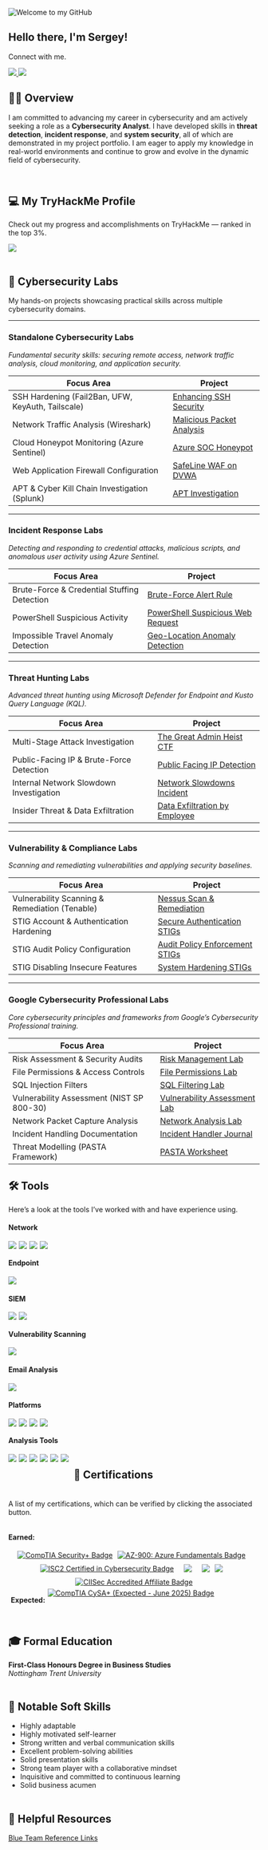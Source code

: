 ![Welcome to my GitHub](https://camo.githubusercontent.com/5276a76d8bff4f232011bd5490d11e51e53c1c53fbd38f8644ba56c41f5e8491/68747470733a2f2f63617073756c652d72656e6465722e76657263656c2e6170702f6170693f747970653d776176696e67266865696768743d32303026636f6c6f723d3130303a3839393439392c303a37303830393026746578743d57656c636f6d65253230746f2532306d7925323047697468756226666f6e74416c69676e3d353026666f6e7453697a653d333526666f6e74416c69676e593d333726666f6e74436f6c6f723d46464646464626616e696d6174696f6e3d7477696e6b6c696e67)

## Hello there, I'm Sergey!

Connect with me.

<a href="https://www.linkedin.com/in/serg-luka/">
  <img src="https://img.shields.io/badge/LinkedIn-0072b1?&style=for-the-badge&logo=linkedin&logoColor=white" />
</a>
<a href="mailto:serg_luka@outlook.com">
  <img src="https://img.shields.io/badge/Email-0078D4?style=for-the-badge&logo=microsoft-outlook&logoColor=white" />
</a><br>

## 👨‍💻 Overview
<p>I am committed to advancing my career in cybersecurity and am actively seeking a role as a <strong>Cybersecurity Analyst</strong>. I have developed skills in <strong>threat detection</strong>, <strong>incident response</strong>, and <strong>system security</strong>, all of which are demonstrated in my project portfolio. I am eager to apply my knowledge in real-world environments and continue to grow and evolve in the dynamic field of cybersecurity.</p><br>


## 💻 My TryHackMe Profile
<p>Check out my progress and accomplishments on TryHackMe — ranked in the top 3%.</p>
<a href="https://tryhackme.com/p/SergLuka" target="_blank">
    <img src="https://tryhackme-badges.s3.amazonaws.com/SergLuka.png?🍕=pizza3" />
</a><br><br>


## 🧰 Cybersecurity Labs

My hands-on projects showcasing practical skills across multiple cybersecurity domains.

---

### Standalone Cybersecurity Labs  
*Fundamental security skills: securing remote access, network traffic analysis, cloud monitoring, and application security.*

| Focus Area                                         | Project                                                                       |
|----------------------------------------------------|-------------------------------------------------------------------------------|
| SSH Hardening (Fail2Ban, UFW, KeyAuth, Tailscale) | [Enhancing SSH Security](https://github.com/Serg-Luka/SSH-Hardening-Home-Lab) |
| Network Traffic Analysis (Wireshark)               | [Malicious Packet Analysis](https://github.com/Serg-Luka/Analysing-Malicious-Traffic-with-Wireshark) |
| Cloud Honeypot Monitoring (Azure Sentinel)         | [Azure SOC Honeypot](https://github.com/Serg-Luka/SOC-and-Honeypot-in-Azure-Live-Traffic) |
| Web Application Firewall Configuration              | [SafeLine WAF on DVWA](https://github.com/Serg-Luka/Web-Application-Firewall-SafeLine-WAF-Lab) |
| APT & Cyber Kill Chain Investigation (Splunk)      | [APT Investigation](https://github.com/Serg-Luka/Splunk-APT-Investigation) |

---

### Incident Response Labs  
*Detecting and responding to credential attacks, malicious scripts, and anomalous user activity using Azure Sentinel.*

| Focus Area                                             | Project                                                                       |
|--------------------------------------------------------|-------------------------------------------------------------------------------|
| Brute-Force & Credential Stuffing Detection            | [Brute-Force Alert Rule](https://github.com/Serg-Luka/Incident-Response-Brute-Force-Alert-Rule) |
| PowerShell Suspicious Activity                          | [PowerShell Suspicious Web Request](https://github.com/Serg-Luka/PowerShell-Suspicious-Web-Request) |
| Impossible Travel Anomaly Detection                     | [Geo-Location Anomaly Detection](https://github.com/Serg-Luka/Potential-Impossible-Travel-) |

---

### Threat Hunting Labs  
*Advanced threat hunting using Microsoft Defender for Endpoint and Kusto Query Language (KQL).*

| Focus Area                                             | Project                                                                       |
|--------------------------------------------------------|-------------------------------------------------------------------------------|
| Multi-Stage Attack Investigation                        | [The Great Admin Heist CTF](https://github.com/Serg-Luka/Threat-Hunting-CTF) |
| Public-Facing IP & Brute-Force Detection                | [Public Facing IP Detection](https://github.com/Serg-Luka/threat-hunting-brute-force) |
| Internal Network Slowdown Investigation                  | [Network Slowdowns Incident](https://github.com/Serg-Luka/Sudden-Network-Slowdowns-Incident) |
| Insider Threat & Data Exfiltration                       | [Data Exfiltration by Employee](https://github.com/Serg-Luka/Threat-Hunting-Incident-Data-Exfiltration-Employee) |

---

### Vulnerability & Compliance Labs  
*Scanning and remediating vulnerabilities and applying security baselines.*

| Focus Area                                             | Project                                                                       |
|--------------------------------------------------------|-------------------------------------------------------------------------------|
| Vulnerability Scanning & Remediation (Tenable)           | [Nessus Scan & Remediation](https://github.com/Serg-Luka/Tenable-Nessus-Vulnerability-Scan-and-Remediation-in-Windows) |
| STIG Account & Authentication Hardening                 | [Secure Authentication STIGs](https://github.com/Serg-Luka/STIG-Account-Authentication-Hardening) |
| STIG Audit Policy Configuration                 | [Audit Policy Enforcement STIGs](https://github.com/Serg-Luka/STIG-Audit-Policy-Configuration) |
| STIG Disabling Insecure Features                 | [System Hardening STIGs](https://github.com/Serg-Luka/STIG-Disabling-Insecure-Features/) |

---

### Google Cybersecurity Professional Labs  
*Core cybersecurity principles and frameworks from Google’s Cybersecurity Professional training.*

| Focus Area                                             | Project                                                                       |
|--------------------------------------------------------|-------------------------------------------------------------------------------|
| Risk Assessment & Security Audits                       | [Risk Management Lab](https://github.com/Serg-Luka/Risk-Management-Lab/)      |
| File Permissions & Access Controls                       | [File Permissions Lab](https://github.com/Serg-Luka/Managing-Authorisation/)  |
| SQL Injection Filters                                   | [SQL Filtering Lab](https://github.com/Serg-Luka/Applying-Filter-to-SQL-Queries/) |
| Vulnerability Assessment (NIST SP 800-30)                | [Vulnerability Assessment Lab](https://github.com/Serg-Luka/Conducting-a-Vulnerability-Assessment/) |
| Network Packet Capture Analysis                          | [Network Analysis Lab](https://github.com/Serg-Luka/Packet-Capture-Analysis/) |
| Incident Handling Documentation                          | [Incident Handler Journal](https://github.com/Serg-Luka/Incident-Handler-Journal/) |
| Threat Modelling (PASTA Framework)                       | [PASTA Worksheet](https://github.com/Serg-Luka/Identify-Security-Requirements-with-PASTA/tree/main) |


## 🛠️ Tools

Here’s a look at the tools I’ve worked with and have experience using.

#### Network
<div style="display: flex; gap: 5px; flex-wrap: wrap;">
<img src="https://img.shields.io/badge/-Wireshark-1679A7?&style=for-the-badge&logo=Wireshark&logoColor=white" />
<img src="https://img.shields.io/badge/-Suricata-EF3B2D?&style=for-the-badge&logo=Suricata&logoColor=white" />
<img src="https://img.shields.io/badge/-Snort-F06A99?&style=for-the-badge&logo=Snort&logoColor=white" />
<img src="https://img.shields.io/badge/-Network_Miner-2E8B57?&style=for-the-badge&logo=Network_Miner&logoColor=white" />
</div>

#### Endpoint
<div style="display: flex; gap: 5px; flex-wrap: wrap;">
    <img src="https://img.shields.io/badge/-Microsoft_Defender_for_Endpoint-00A4EF?&style=for-the-badge&logo=Microsoft&logoColor=white" />
</div>

#### SIEM
<div style="display: flex; gap: 5px; flex-wrap: wrap;">
    <img src="https://img.shields.io/badge/-Microsoft_Sentinel-0078D4?&style=for-the-badge&logo=Microsoft&logoColor=white" />
    <img src="https://img.shields.io/badge/-Splunk-000000?&style=for-the-badge&logo=Splunk&logoColor=white" />
</div>

#### Vulnerability Scanning
<div style="display: flex; gap: 5px; flex-wrap: wrap;">
    <img src="https://img.shields.io/badge/-Tenable_Nessus-00C176?&style=for-the-badge&logo=Tenable&logoColor=white" />
</div>

#### Email Analysis
<div style="display: flex; gap: 5px; flex-wrap: wrap;">
    <img src="https://img.shields.io/badge/-PhishTool-FF5733?&style=for-the-badge&logo=PhishTool&logoColor=white" />
</div>

#### Platforms
<div style="display: flex; gap: 5px; flex-wrap: wrap;">
    <img src="https://img.shields.io/badge/-Windows-0078D6?&style=for-the-badge&logo=Windows&logoColor=white" />
    <img src="https://img.shields.io/badge/-Linux-FCC624?&style=for-the-badge&logo=Linux&logoColor=black" />
    <img src="https://img.shields.io/badge/-Microsoft_Azure-007FFF?&style=for-the-badge&logo=Microsoft-Azure&logoColor=white" />
    <img src="https://img.shields.io/badge/-VMware-607078?&style=for-the-badge&logo=VMware&logoColor=white" />
</div>


#### Analysis Tools
<div style="display: flex; gap: 5px; flex-wrap: wrap;">
<div style="display: flex; gap: 5px; flex-wrap: wrap;">
    <img src="https://img.shields.io/badge/-URLscan-FF6600?&style=for-the-badge&logo=URLscan&logoColor=white" />
    <img src="https://img.shields.io/badge/-VirusTotal-2D9B1D?&style=for-the-badge&logo=VirusTotal&logoColor=white" />
    <img src="https://img.shields.io/badge/-Cisco_Talos-0061F2?&style=for-the-badge&logo=Cisco&logoColor=white" />
    <img src="https://img.shields.io/badge/-Abuse.CH-5C5C5C?&style=for-the-badge&logo=AbuseCH&logoColor=white" />
    <img src="https://img.shields.io/badge/-MITRE_ATT%26CK-FF4F00?&style=for-the-badge&logo=MITRE&logoColor=white" />
    <img src="https://img.shields.io/badge/-ANY.RUN-6A5ACD?&style=for-the-badge&logo=WindowsTerminal&logoColor=white" />
</div><br>


## 📑 Certifications

A list of my certifications, which can be verified by clicking the associated button.

**Earned:**

<div style="display: flex; flex-wrap: wrap; gap: 10px; justify-content: center; align-items: center;">

  <a href="https://www.credly.com/badges/ba872182-26ff-4769-afef-7ed7fb9c6806/" target="_blank" rel="noopener noreferrer">
    <img src="https://img.shields.io/badge/CompTIA%20Security%2B-%23FF0000?style=for-the-badge&logo=comptia&logoColor=white" alt="CompTIA Security+ Badge" />
  </a>

  <a href="https://learn.microsoft.com/api/credentials/share/en-us/SergLuka/4B42C5CE36F5C632?sharingId=E759FF9A21D23D5D" target="_blank" rel="noopener noreferrer">
    <img src="https://img.shields.io/badge/AZ--900:_Azure%20Fundamentals-blue?style=for-the-badge&logo=microsoft" alt="AZ-900: Azure Fundamentals Badge" />
  </a><br>

  <a href="https://www.credly.com/badges/0c748194-4c62-48ff-b84d-897930aa1bc7/" target="_blank" rel="noopener noreferrer">
    <img src="https://img.shields.io/badge/ISC2%20Certified%20in%20Cybersecurity-00A79D?style=for-the-badge&logo=ISC2&logoColor=white" alt="ISC2 Certified in Cybersecurity Badge" />
  </a><br>

  <a href="https://www.credly.com/badges/f6e7de1d-c485-495a-961b-4479fb1612b8/linked_in_profile" target="_blank">
    <img src="https://img.shields.io/badge/Google%20Cybersecurity%20Professional-white?style=for-the-badge&logo=google&logoColor=black" />
  </a><br>

  <a href="https://drive.google.com/file/d/1YDeRtapsw2WUk_J_h5H82cNto3bwPqAq/view" target="_blank">
    <img src="https://img.shields.io/badge/-Cybersecurity%20Fundamentals-4CAF50?&style=for-the-badge&logo=palo-alto-networks&logoColor=white" />
  </a>

  <a href="https://arcx.io/verify-certificate?id=9748cdafc432ee474ca1f3f5127af0cb3128103a&k=71a9fc096b784eacb659a3e88a2dcfb0" target="_blank">
    <img src="https://img.shields.io/badge/ArcX%20Cyber%20Threat%20Intelligence%20101-orange?style=for-the-badge&logo=search&logoColor=white" />
  </a><br>

<a href="https://drive.google.com/file/d/1Lb2j_DZFzvWS0UkzQRa0tN25pxrxOQ-b/view?usp=sharing" target="_blank" rel="noopener noreferrer">
  <img src="https://img.shields.io/badge/CIISec%20Accredited%20Affiliate-%23005a9c?style=for-the-badge&logo=shield&logoColor=white" alt="CIISec Accredited Affiliate Badge" />
</a>
</div><br>

**Expected:**

<a href="#" target="_blank">
  <img src="https://img.shields.io/badge/CompTIA%20CySA%2B%20(Expected%20--%20July%202025)-FFFFFF?style=for-the-badge&logo=comptia&logoColor=red&labelColor=FFFFFF&color=FFFFFF" alt="CompTIA CySA+ (Expected - June 2025) Badge" />
</a>


</div><br>


## 🎓 Formal Education

**First-Class Honours Degree in Business Studies**  
*Nottingham Trent University*<br><br>



## 🎯 Notable Soft Skills

- Highly adaptable
- Highly motivated self-learner
- Strong written and verbal communication skills  
- Excellent problem-solving abilities
- Solid presentation skills  
- Strong team player with a collaborative mindset  
- Inquisitive and committed to continuous learning  
- Solid business acumen
<br><br>


## 📌 Helpful Resources

<a href="https://github.com/Serg-Luka/Blue-Team-Links/">Blue Team Reference Links</a>

